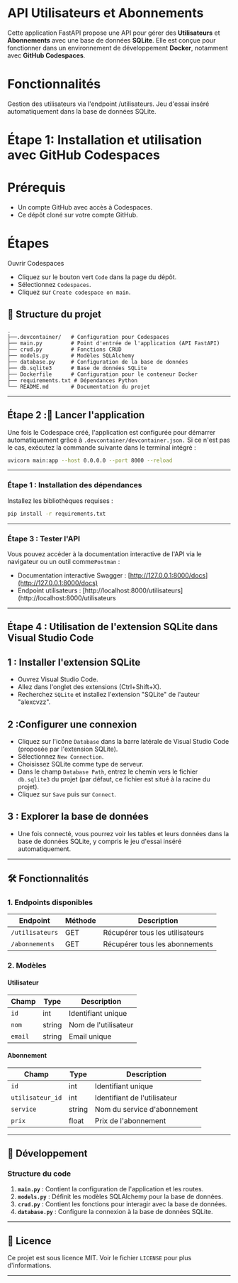 # API Utilisateurs et Abonnements

Cette application FastAPI propose une API pour gérer des **Utilisateurs** et **Abonnements** avec une base de données **SQLite**. Elle est conçue pour fonctionner dans un environnement de développement **Docker**, notamment avec **GitHub Codespaces**.

#  Fonctionnalités
Gestion des utilisateurs via l'endpoint /utilisateurs.
Jeu d'essai inséré automatiquement dans la base de données SQLite.

# Étape 1: Installation et utilisation avec GitHub Codespaces
# Prérequis
- Un compte GitHub avec accès à Codespaces.
- Ce dépôt cloné sur votre compte GitHub.
# Étapes
Ouvrir Codespaces
- Cliquez sur le bouton vert `Code` dans la page du dépôt.
- Sélectionnez `Codespaces`.
- Cliquez sur `Create codespace on main`.

## 📁 Structure du projet

```
.
├──.devcontainer/   # Configuration pour Codespaces
├── main.py         # Point d'entrée de l'application (API FastAPI)
├── crud.py         # Fonctions CRUD
├── models.py       # Modèles SQLAlchemy
├── database.py     # Configuration de la base de données
├── db.sqlite3      # Base de données SQLite
├── Dockerfile      # Configuration pour le conteneur Docker
├── requirements.txt # Dépendances Python
└── README.md       # Documentation du projet
```

---

## Étape 2 :🚀 Lancer l'application

Une fois le Codespace créé, l'application est configurée pour démarrer automatiquement grâce à `.devcontainer/devcontainer.json.` 
Si ce n'est pas le cas, exécutez la commande suivante dans le terminal intégré :
```bash
uvicorn main:app --host 0.0.0.0 --port 8000 --reload
```
---

### Étape 1 : Installation des dépendances
Installez les bibliothèques requises :
```bash
pip install -r requirements.txt
```
---

### Étape 3 : Tester l'API
Vous pouvez accéder à la documentation interactive de l'API via le navigateur ou un outil comme`Postman` :
- Documentation interactive Swagger : [http://127.0.0.1:8000/docs](http://127.0.0.1:8000/docs)
- Endpoint utilisateurs  : [http://localhost:8000/utilisateurs](http://localhost:8000/utilisateurs

---

## Étape 4 : Utilisation de l'extension SQLite dans Visual Studio Code

## 1 : Installer l'extension SQLite
- Ouvrez Visual Studio Code.
- Allez dans l'onglet des extensions (Ctrl+Shift+X).
- Recherchez `SQLite` et installez l'extension "SQLite" de l'auteur "alexcvzz".

## 2 :Configurer une connexion
- Cliquez sur l'icône `Database` dans la barre latérale de Visual Studio Code (proposée par l'extension SQLite).
- Sélectionnez `New Connection`.
- Choisissez SQLite comme type de serveur.
- Dans le champ `Database Path`, entrez le chemin vers le fichier `db.sqlite3` du projet (par défaut, ce fichier est situé à la racine du projet).
- Cliquez sur `Save` puis sur `Connect`.

 ## 3 : Explorer la base de données
- Une fois connecté, vous pourrez voir les tables et leurs données dans la base de données SQLite, y compris le jeu d'essai inséré automatiquement.
---



## 🛠 Fonctionnalités

### 1. **Endpoints disponibles**
| Endpoint             | Méthode | Description                  |
|----------------------|---------|------------------------------|
| `/utilisateurs`      | GET     | Récupérer tous les utilisateurs |
| `/abonnements`       | GET     | Récupérer tous les abonnements |

### 2. **Modèles**

#### Utilisateur
| Champ    | Type   | Description             |
|----------|--------|-------------------------|
| `id`     | int    | Identifiant unique      |
| `nom`    | string | Nom de l'utilisateur    |
| `email`  | string | Email unique            |

#### Abonnement
| Champ           | Type   | Description                    |
|------------------|--------|--------------------------------|
| `id`            | int    | Identifiant unique             |
| `utilisateur_id` | int    | Identifiant de l'utilisateur   |
| `service`        | string | Nom du service d'abonnement    |
| `prix`          | float  | Prix de l'abonnement           |

---

## 🔧 Développement

### Structure du code

1. **`main.py`** : Contient la configuration de l'application et les routes.
2. **`models.py`** : Définit les modèles SQLAlchemy pour la base de données.
3. **`crud.py`** : Contient les fonctions pour interagir avec la base de données.
4. **`database.py`** : Configure la connexion à la base de données SQLite.

---

## 📄 Licence

Ce projet est sous licence MIT. Voir le fichier `LICENSE` pour plus d'informations.

---

